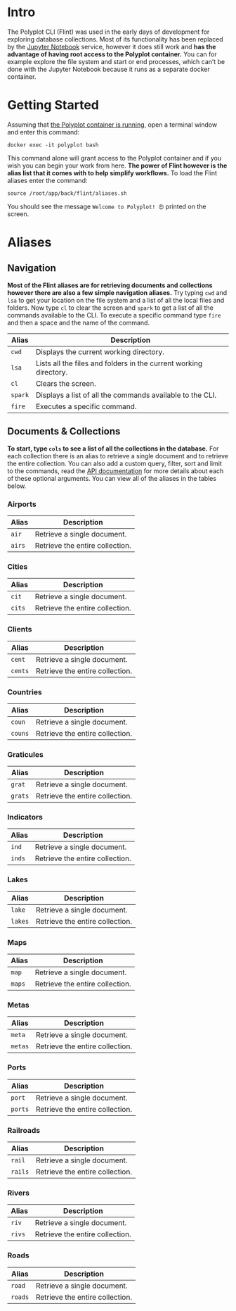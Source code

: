 # Intro

The Polyplot CLI (Flint) was used in the early days of development for exploring database collections. Most of its functionality has been replaced by the [Jupyter Notebook](https://github.com/jgphilpott/polyplot/blob/master/docs/notes/README.md) service, however it does still work and **has the advantage of having root access to the Polyplot container.** You can for example explore the file system and start or end processes, which can’t be done with the Jupyter Notebook because it runs as a separate docker container.

# Getting Started

Assuming that [the Polyplot container is running](https://github.com/jgphilpott/polyplot/blob/master/docs/devops/deploy/README.md), open a terminal window and enter this command:

```
docker exec -it polyplot bash
```

This command alone will grant access to the Polyplot container and if you wish you can begin your work from here. **The power of Flint however is the alias list that it comes with to help simplify workflows.** To load the Flint aliases enter the command:

```
source /root/app/back/flint/aliases.sh
```

You should see the message `Welcome to Polyplot! 😍` printed on the screen.

# Aliases

## Navigation

**Most of the Flint aliases are for retrieving documents and collections however there are also a few simple navigation aliases.** Try typing `cwd` and `lsa` to get your location on the file system and a list of all the local files and folders. Now type `cl` to clear the screen and `spark` to get a list of all the commands available to the CLI. To execute a specific command type `fire` and then a space and the name of the command.

Alias | Description
--- | ---
`cwd` | Displays the current working directory.
`lsa` | Lists all the files and folders in the current working directory.
`cl` | Clears the screen.
`spark` | Displays a list of all the commands available to the CLI.
`fire` | Executes a specific command.

## Documents & Collections

**To start, type `cols` to see a list of all the collections in the database.** For each collection there is an alias to retrieve a single document and to retrieve the entire collection. You can also add a custom query, filter, sort and limit to the commands, read the [API documentation](https://github.com/jgphilpott/polyplot/blob/master/docs/api/README.md) for more details about each of these optional arguments. You can view all of the aliases in the tables below.

### Airports

Alias | Description
--- | ---
`air` | Retrieve a single document.
`airs` | Retrieve the entire collection.

### Cities

Alias | Description
--- | ---
`cit` | Retrieve a single document.
`cits` | Retrieve the entire collection.

### Clients

Alias | Description
--- | ---
`cent` | Retrieve a single document.
`cents` | Retrieve the entire collection.

### Countries

Alias | Description
--- | ---
`coun` | Retrieve a single document.
`couns` | Retrieve the entire collection.

### Graticules

Alias | Description
--- | ---
`grat` | Retrieve a single document.
`grats` | Retrieve the entire collection.

### Indicators

Alias | Description
--- | ---
`ind` | Retrieve a single document.
`inds` | Retrieve the entire collection.

### Lakes

Alias | Description
--- | ---
`lake` | Retrieve a single document.
`lakes` | Retrieve the entire collection.

### Maps

Alias | Description
--- | ---
`map` | Retrieve a single document.
`maps` | Retrieve the entire collection.

### Metas

Alias | Description
--- | ---
`meta` | Retrieve a single document.
`metas` | Retrieve the entire collection.

### Ports

Alias | Description
--- | ---
`port` | Retrieve a single document.
`ports` | Retrieve the entire collection.

### Railroads

Alias | Description
--- | ---
`rail` | Retrieve a single document.
`rails` | Retrieve the entire collection.

### Rivers

Alias | Description
--- | ---
`riv` | Retrieve a single document.
`rivs` | Retrieve the entire collection.

### Roads

Alias | Description
--- | ---
`road` | Retrieve a single document.
`roads` | Retrieve the entire collection.
